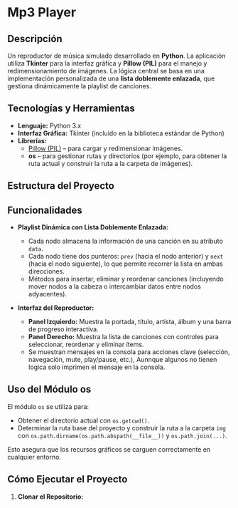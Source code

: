 # Mp3 Player

## Descripción

Un reproductor de música simulado desarrollado en **Python**. La aplicación utiliza **Tkinter** para la interfaz gráfica y **Pillow (PIL)** para el manejo y redimensionamiento de imágenes. La lógica central se basa en una implementación personalizada de una **lista doblemente enlazada**, que gestiona dinámicamente la playlist de canciones.

## Tecnologías y Herramientas

- **Lenguaje:** Python 3.x
- **Interfaz Gráfica:** Tkinter (incluido en la biblioteca estándar de Python)
- **Librerías:**
  - [Pillow (PIL)](https://python-pillow.org/) – para cargar y redimensionar imágenes.
  - **os** – para gestionar rutas y directorios (por ejemplo, para obtener la ruta actual y construir la ruta a la carpeta de imágenes).

## Estructura del Proyecto


## Funcionalidades

- **Playlist Dinámica con Lista Doblemente Enlazada:**  
  - Cada nodo almacena la información de una canción en su atributo `data`.
  - Cada nodo tiene dos punteros: `prev` (hacia el nodo anterior) y `next` (hacia el nodo siguiente), lo que permite recorrer la lista en ambas direcciones.
  - Métodos para insertar, eliminar y reordenar canciones (incluyendo mover nodos a la cabeza o intercambiar datos entre nodos adyacentes).

- **Interfaz del Reproductor:**  
  - **Panel Izquierdo:** Muestra la portada, título, artista, álbum y una barra de progreso interactiva.
  - **Panel Derecho:** Muestra la lista de canciones con controles para seleccionar, reordenar y eliminar ítems.
  - Se muestran mensajes en la consola para acciones clave (selección, navegación, mute, play/pause, etc.), Aunnque algunos no tienen logica solo imprimen el mensaje en la consola.

## Uso del Módulo os

El módulo `os` se utiliza para:
- Obtener el directorio actual con `os.getcwd()`.
- Determinar la ruta base del proyecto y construir la ruta a la carpeta `img` con `os.path.dirname(os.path.abspath(__file__))` y `os.path.join(...)`.
  
Esto asegura que los recursos gráficos se carguen correctamente en cualquier entorno.

## Cómo Ejecutar el Proyecto

1. **Clonar el Repositorio:**
